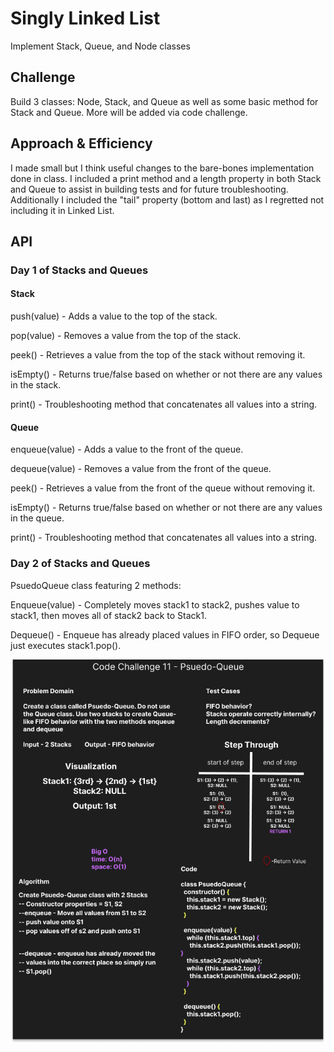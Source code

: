 # Singly Linked List

Implement Stack, Queue, and Node classes

## Challenge

Build 3 classes: Node, Stack, and Queue as well as some basic method for Stack and Queue. More will be added via code challenge.

## Approach & Efficiency

I made small but I think useful changes to the bare-bones implementation done in class. I included a print method and a length property in both Stack and Queue to assist in building tests and for future troubleshooting. Additionally I included the "tail" property (bottom and last) as I regretted not including it in Linked List.

## API

### Day 1 of Stacks and Queues

#### Stack

push(value) - Adds a value to the top of the stack.

pop(value) - Removes a value from the top of the stack.

peek() - Retrieves a value from the top of the stack without removing it.

isEmpty() - Returns true/false based on whether or not there are any values in the stack.

print() - Troubleshooting method that concatenates all values into a string.

#### Queue

enqueue(value) - Adds a value to the front of the queue.

dequeue(value) - Removes a value from the front of the queue.

peek() - Retrieves a value from the front of the queue without removing it.

isEmpty() - Returns true/false based on whether or not there are any values in the queue.

print() - Troubleshooting method that concatenates all values into a string.

### Day 2 of Stacks and Queues

PsuedoQueue class featuring 2 methods:

Enqueue(value) - Completely moves stack1 to stack2, pushes value to stack1, then moves all of stack2 back to Stack1.

Dequeue() - Enqueue has already placed values in FIFO order, so Dequeue just executes stack1.pop().

![PseudoQ whiteboard](./assets/challenge-11%20(1).png)
